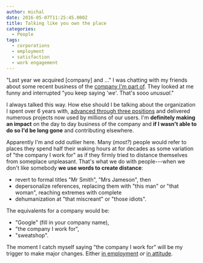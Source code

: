 ```yaml
---
author: michal
date: 2016-05-07T11:25:45.000Z
title: Talking like you own the place
categories:
  - People
tags:
  - corporations
  - employment
  - satisfaction
  - work engagement
---
```


"Last year we acquired [company] and ..." I was chatting with my friends about some recent business of the [company I'm part of][stepstone]. They looked at me funny and interrupted "you keep saying '_we_'. That's sooo _unusual_."

I always talked this way. How else should I be talking about the organization I spent over 6 years with, [advanced through three positions][linkedin-mpaluchowski] and delivered numerous projects now used by millions of our users. I'm __definitely making an impact__ on the day to day business of the company and __if I wasn't able to do so I'd be long gone__ and contributing elsewhere.

Apparently I'm and odd outlier here. Many (_most?_) people would refer to places they spend half their waking hours at for decades as some variation of "the company I work for" as if they firmly tried to distance themselves from someplace unpleasant. That's what we do with people---when we don't like somebody __we use words to create distance__:

* revert to formal titles "Mr Smith", "Mrs Jameson", then
* depersonalize references, replacing them with "this man" or "that woman", reaching extremes with complete
* dehumanization at "that miscreant" or "those idiots".

The equivalents for a company would be:

* "Google" (fill in your company name),
* "the company I work for",
* "sweatshop".

The moment I catch myself saying "the company I work for" will be my trigger to make major changes. Either [in employment][mbsearchgeekheaven] _or_ [in attitude][mbdontneedpermission].

[linkedin-mpaluchowski]: https://www.linkedin.com/in/michalpaluchowski
[mbdontneedpermission]: /you-dont-need-permission-you-need-to-act/
[mbsearchgeekheaven]: /searching-for-geek-heaven/
[stepstone]: http://www.stepstone.com/


